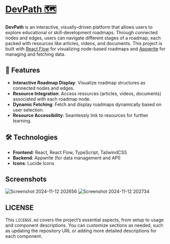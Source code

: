 # [ DevPath 🗺️](https://devpath.netlify.app)

**DevPath** is an interactive, visually-driven platform that allows users to explore educational or skill-development roadmaps. Through connected nodes and edges, users can navigate different stages of a roadmap, each packed with resources like articles, videos, and documents. This project is built with [React Flow](https://reactflow.dev/) for visualizing node-based roadmaps and [Appwrite](https://appwrite.io/) for managing and fetching data.

## 🚀 Features

- **Interactive Roadmap Display**: Visualize roadmap structures as connected nodes and edges.
- **Resource Integration**: Access resources (articles, videos, documents) associated with each roadmap node.
- **Dynamic Fetching**: Fetch and display roadmaps dynamically based on user selection.
- **Resource Accessibility**: Seamlessly link to resources for further learning.

## 🛠️ Technologies

- **Frontend**: React, React Flow, TypeScript, TailwindCSS
- **Backend**: Appwrite (for data management and API)
- **Icons**: Lucide Icons

## Screenshots

![Screenshot 2024-11-12 202656](https://github.com/user-attachments/assets/caff4ef2-d3a5-429b-8577-391b6002f7a9)
![Screenshot 2024-11-12 202734](https://github.com/user-attachments/assets/ab8f0621-f63f-48ee-bd32-8ee7716e9ce1)

## LICENSE

This `LICENSE.md` covers the project’s essential aspects, from setup to usage and component descriptions. You can customize sections as needed, such as updating the repository URL or adding more detailed descriptions for each component.

